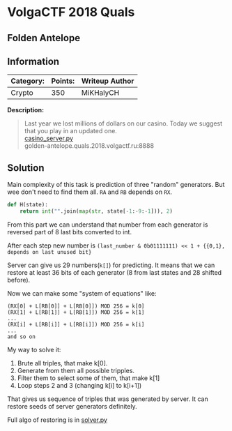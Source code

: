 # __VolgaCTF 2018 Quals__ 
## Folden Antelope

## Information
**Category:** | **Points:** | **Writeup Author**
--- | --- | ---
Crypto | 350 | MiKHalyCH

**Description:** 

> Last year we lost millions of dollars on our casino. Today we suggest that you play in an updated one.
<br>[casino_server.py](casino_server.py)
<br> golden-antelope.quals.2018.volgactf.ru:8888

## Solution
Main complexity of this task is prediction of three "random" generators. But wee don't need to find them all. `RA` and `RB` depends on `RX`.

```py
def H(state):
    return int("".join(map(str, state[-1:-9:-1])), 2)
``` 
From this part we can understand that number from each generator is reversed part of 8 last bits converted to int.

After each step new number is `(last_number & 0b01111111) << 1 + {{0,1}, depends on last unused bit}`

Server can give us 29 numbers(`k[]`) for predicting. It means that we can restore at least 36 bits of each generator (8 from last states and 28 shifted before).

Now we can make some "system of equations" like:
```
(RX[0] + L[RB[0]] + L[RB[0]]) MOD 256 = k[0]
(RX[1] + L[RB[1]] + L[RB[1]]) MOD 256 = k[1]
...
(RX[i] + L[RB[i]] + L[RB[i]]) MOD 256 = k[i]
...
and so on
```

My way to solve it:
1) Brute all triples, that make k[0].
2) Generate from them all possible tripples.
3) Filter them to select some of them, that make k[1]
4) Loop steps 2 and 3 (changing k[i] to k[i+1])

That gives us sequence of triples that was generated by server. It can restore seeds of server generators definitely.

Full algo of restoring is in [solver.py](solver.py)
